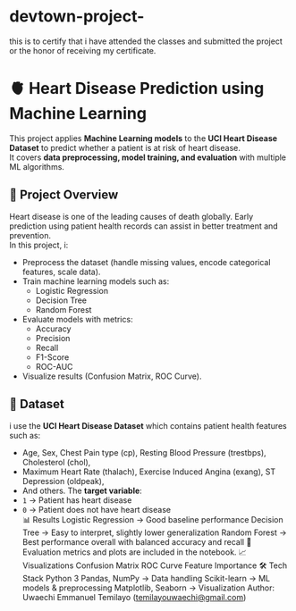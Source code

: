 # devtown-project-
this is to certify that i have attended the classes and submitted the project or the honor of receiving my certificate.
# 🫀 Heart Disease Prediction using Machine Learning
This project applies **Machine Learning models** to the **UCI Heart Disease Dataset** to predict whether a patient is at risk of heart disease.  
It covers **data preprocessing, model training, and evaluation** with multiple ML algorithms.
## 📌 Project Overview
Heart disease is one of the leading causes of death globally. Early prediction using patient health records can assist in better treatment and prevention.  
In this project, i:
- Preprocess the dataset (handle missing values, encode categorical features, scale data).
- Train machine learning models such as:
  - Logistic Regression
  - Decision Tree
  - Random Forest
- Evaluate models with metrics:
  - Accuracy
  - Precision
  - Recall
  - F1-Score
  - ROC-AUC
- Visualize results (Confusion Matrix, ROC Curve).
## 📂 Dataset
i use the **UCI Heart Disease Dataset** which contains patient health features such as:
- Age, Sex, Chest Pain type (cp), Resting Blood Pressure (trestbps), Cholesterol (chol),  
- Maximum Heart Rate (thalach), Exercise Induced Angina (exang), ST Depression (oldpeak),  
- And others.
The **target variable**:
- `1` → Patient has heart disease  
- `0` → Patient does not have heart disease  
📊 Results
Logistic Regression → Good baseline performance
Decision Tree → Easy to interpret, slightly lower generalization
Random Forest → Best performance overall with balanced accuracy and recall
📌 Evaluation metrics and plots are included in the notebook.
📈 Visualizations
Confusion Matrix
ROC Curve
Feature Importance
🛠️ Tech Stack
Python 3
Pandas, NumPy → Data handling
Scikit-learn → ML models & preprocessing
Matplotlib, Seaborn → Visualization
Author: Uwaechi Emmanuel Temilayo (temilayouwaechi@gmail.com) 

